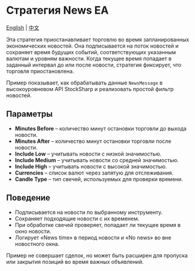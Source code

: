 # Стратегия News EA
[English](README.md) | [中文](README_cn.md)

Эта стратегия приостанавливает торговлю во время запланированных экономических новостей. Она подписывается на поток новостей и сохраняет время будущих событий, соответствующих указанным валютам и уровням важности. Когда текущее время попадает в заданный интервал до или после новости, стратегия фиксирует, что торговля приостановлена.

Пример показывает, как обрабатывать данные `NewsMessage` в высокоуровневом API StockSharp и реализовать простой фильтр новостей.

## Параметры
- **Minutes Before** – количество минут остановки торговли до выхода новости.
- **Minutes After** – количество минут остановки торговли после новости.
- **Include Low** – учитывать новости с низкой значимостью.
- **Include Medium** – учитывать новости со средней значимостью.
- **Include High** – учитывать новости с высокой значимостью.
- **Currencies** – список валют через запятую для отслеживания.
- **Candle Type** – тип свечей, используемых для проверки времени.

## Поведение
- Подписывается на новости по выбранному инструменту.
- Сохраняет подходящие новости с их временем.
- При обработке свечей проверяет, попадает ли текущее время в окно новости.
- Логирует «News time» в период новости и «No news» во вне новостного окна.

Пример не совершает сделок, но может быть расширен для пропуска или закрытия позиций во время важных объявлений.
